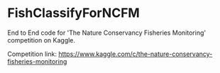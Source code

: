 # FishClassifyForNCFM
End to End code for 'The Nature Conservancy Fisheries Monitoring' competition on Kaggle.

Competition link:
https://www.kaggle.com/c/the-nature-conservancy-fisheries-monitoring


